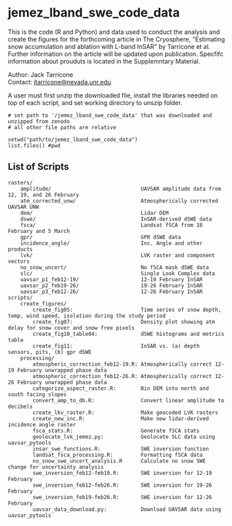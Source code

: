 # jemez_lband_swe_code_data

This is the code (R and Python) and data used to conduct the analysis and create the figures for the forthcoming article in The Cryosphere, "Estimating snow accumulation and ablation with L-band InSAR" by Tarricone et al. Further information on the article will be updated upon publication. Specfifc information about prouduts is located in the Supplemntary Material.

Author: Jack Tarricone \
Contact: jtarricone@nevada.unr.edu

A user must first unzip the downloaded file, install the libraries needed on top of each script, and set working directory to unszip folder.

```
# set path to '/jemez_lband_swe_code_data' that was downloaded and unzipped from zenodo
# all other file paths are relative

setwd("path/to/jemez_lband_swe_code_data")
list.files() #pwd
```

## List of Scripts
	rasters/
    	amplitude/                             UAVSAR amplitude data from 12, 19, and 26 February
        atm_corrected_unw/                     Atmospherically corrected UAVSAR UNW
		dem/                                   Lidar DEM
        dswe/                                  InSAR-derived dSWE data
        fsca/                                  Landsat fSCA from 18 February and 5 March
        gpr/                                   GPR dSWE data
        incidence_angle/                       Inc. Angle and other products
        lvk/                                   LVK raster and component vectors
        no_snow_uncert/                        No fSCA mask dSWE data
        slc/                                   Single Look Complex data
        uavsar_p1_feb12-19/					   12-19 February InSAR
        uavsar_p2_feb19-26/                    19-26 February InSAR
        uavsar_p3_feb12-26/                    12-26 February InSAR
	scripts/	
		create_figures/
			create_fig05:                      Time series of snow depth, temp, wind speed, isolation during the study period
			create_fig07:                      Density plot showing atm delay for snow cover and snow free pixels
			create_fig10_table04:              dSWE histograms and metrics table
			create_fig11:                      InSAR vs. (a) depth sensors, pits, (b) gpr dSWE
		processing/  
			atmospheric_correction_feb12-19.R: Atmospherically correct 12-19 February unwrapped phase data
			atmospheric_correction_feb12-26.R: Atmospherically correct 12-26 February unwrapped phase data
			categorize_aspect_raster.R:        Bin DEM into north and south facing slopes
			convert_amp_to_db.R:               Convert linear amplitude to decibels
			create_lkv_raster.R:               Make geocoded LVK rasters
			create_new_inc.R:                  Make new lidar-derived incidence angle raster
			fsca_stats.R:                      Generate fSCA stats
			geolocate_lvk_jemez.py:	           Geolocate SLC data using uavsar_pytools
			insar_swe_functions.R:             SWE inversion function
			landsat_fsca_processing.R:         Formatting fSCA data
			no_snow_swe_uncert_analysis.R      Calculate no snow SWE change for uncertainty analysis
			swe_inversion_feb12-feb19.R:	   SWE inversion for 12-19 February
			swe_inversion_feb12-feb26.R:	   SWE inversion for 19-26 February
			swe_inversion_feb19-feb26.R:       SWE inversion for 12-26 February
			uavsar_data_download.py:           Download UAVSAR data using uavsar_pytools


